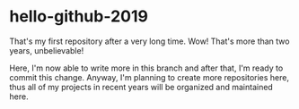 # hello-github-2019
That's my first repository after a very long time. Wow! That's more than two years, unbelievable!

Here, I'm now able to write more in this branch and after that, I'm ready to commit this change.
Anyway, I'm planning to create more repositories here, thus all of my projects in recent years will be organized and maintained here.
